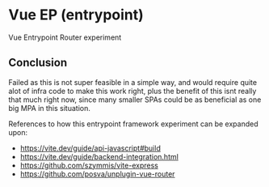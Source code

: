 # Vue EP (entrypoint)
Vue Entrypoint Router experiment

## Conclusion
Failed as this is not super feasible in a simple way, and would require quite alot of infra code to make this work right, plus the benefit of this isnt really that much right now, since many smaller SPAs could be as beneficial as one big MPA in this situation.

References to how this entrypoint framework experiment can be expanded upon:
- <https://vite.dev/guide/api-javascript#build>
- <https://vite.dev/guide/backend-integration.html>
- <https://github.com/szymmis/vite-express>
- <https://github.com/posva/unplugin-vue-router>